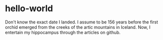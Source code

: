 # hello-world

Don't know the exact date I landed.
I assume to be 156 years before the first orchid emerged from the creeks of the artic mountains in Iceland.
Now, I entertain my hippocampus through the articles on github.
